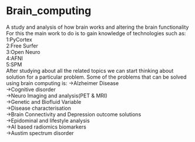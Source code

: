 # Brain_computing
A study and analysis of how brain works and altering the brain functionality
For this the main work to do is to gain knowledge of technologies such as:
1:PyCortex<br>
2:Free Surfer<br>
3:Open Neuro<br>
4:AFNI<br>
5:SPM<br>
After studying about all the related topics we can start thinking about solution for a particular problem.
Some of the problems that can be solved using brain computing is:
 ->Alzheimer Disease  
 ->Cognitive disorder  
 ->Neuro Imaging and analysis(PET & MRI)  
 ->Genetic and Biofluid Variable  
 ->Disease characterisation  
 ->Brain Connectivity and Depression outcome solutions  
 ->Epidominal and lifestyle analysis  
 ->AI based radiomics biomarkers  
 ->Austim spectrum disorder
 
 
